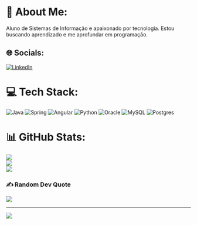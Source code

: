 # 💫 About Me:
Aluno de Sistemas de Informação e apaixonado por tecnologia. Estou buscando aprendizado e me aprofundar em programação.<br>


## 🌐 Socials:
[![LinkedIn](https://img.shields.io/badge/LinkedIn-%230077B5.svg?logo=linkedin&logoColor=white)](https://linkedin.com/in/https://www.linkedin.com/in/lucas-rodrigues-25ti/) 

# 💻 Tech Stack:
![Java](https://img.shields.io/badge/Java-ED8B00?style=for-the-badge&logo=openjdk&logoColor=white) ![Spring](https://img.shields.io/badge/Spring-6DB33F?style=for-the-badge&logo=spring&logoColor=white) ![Angular](https://img.shields.io/badge/AngularJS-E23237?style=for-the-badge&logo=angularjs&logoColor=white) ![Python](https://img.shields.io/badge/python-3670A0?style=flat&logo=python&logoColor=ffdd54) ![Oracle](https://img.shields.io/badge/Oracle-F80000?style=for-the-badge&logo=Oracle&logoColor=white) ![MySQL](https://img.shields.io/badge/mysql-%2300f.svg?style=flat&logo=mysql&logoColor=white) ![Postgres](https://img.shields.io/badge/postgres-%23316192.svg?style=flat&logo=postgresql&logoColor=white)
# 📊 GitHub Stats:
![](https://github-readme-stats.vercel.app/api?username=LucasAS07&theme=dark&hide_border=false&include_all_commits=false&count_private=false)<br/>
![](https://github-readme-streak-stats.herokuapp.com/?user=LucasAS07&theme=dark&hide_border=false)<br/>
![](https://github-readme-stats.vercel.app/api/top-langs/?username=LucasAS07&theme=dark&hide_border=false&include_all_commits=false&count_private=false&layout=compact)

### ✍️ Random Dev Quote
![](https://quotes-github-readme.vercel.app/api?type=horizontal&theme=dark)

---
[![](https://visitcount.itsvg.in/api?id=LucasAS07&icon=0&color=7)](https://visitcount.itsvg.in)
